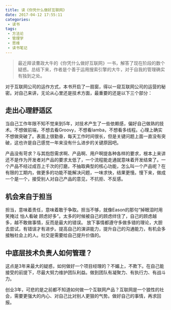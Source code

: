 ```yaml
---
title: 读《你凭什么做好互联网》
date: 2017-04-12 17:55:11
categories:
 - 读书
tags:
 - 方法论
 - 管理学
 - 思维
 - 读书笔记
---
```

> 最近拜读曹政大牛的《你凭什么做好互联网》一书，解答了现在阶段的数个疑惑。总结下来，作者是个善于运用搜索引擎的大牛，对于自我的管理确实有独到之处。

对于互联网公司的运作方式，本书开启了一扇窗，得以一窥互联网公司的运营的秘密。对自己来讲，无论从心里还是技术方面，最重要的还是以下三个部分：
<!-- more -->
## 走出心理舒适区

当自己工作年限不知不觉来到5年，对技术产生了一些依赖感，偏好自己做熟的技术。不想做前端，不想去看Groovy，不想看lamba，不想看多线程。心理上确实不想做突破了。表面上很勤奋，每天工作时间很长，但是关键问题上面一直没有突破，这也许是自己感觉一年来没有什么进步的关键原因吧。

产品没有苛求？与其抱怨需求啊、产品啊、用户啊提各种各样的要求，根本上来讲还不是作为开发者对产品的要求太低了，一个流程能走通就意味着开发结束了。一个产品不经过成百上千次的打磨，不抽取典型的核心功能，怎么叫一个产品呢？在有限的工期内，做更多的功能不能解决问题，一味求快，结果更慢。慢下来，做成一个是一个，接受别人对自己产品的意见，不抗拒、不反感。

## 机会来自于担当

担当，意味着责任，意味着敢于争取。担当不够，就像Eason的那句“掉眼泪时用笑掩过 怕人看破 顾虑好多”。太多的时候被自己的顾虑绊住了，自己的顾虑越多，越不敢做事情，反而是最大的错误。
放下事情都遵守多做多错的理论，大胆去尝试，有错误才有进步。提高自己的演讲能力，提升自己的沟通能力，有机会多接触社会上的人。社交是需要给自己提升价值的。

## 中底层技术负责人如何管理？

这点是3年来最大的疑惑，如何做好一个项目经理的？不媚上，不欺下。在自己能接受的前提下，尽最大努力维护团队利益。做到团队有凝聚力、有执行力、有战斗力。


创业3年，可悲的是之前都不知道如何做一个互联网产品？互联网是一个狼性的社会，需要更强大的内心、对自己比对别人更狠的气势。做好自己的事情，再求回报。
